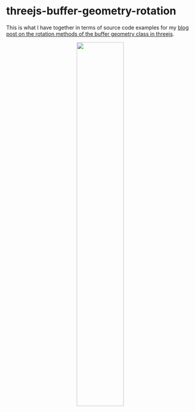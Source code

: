 # threejs-buffer-geometry-rotation

This is what I have together in terms of source code examples for my [blog post on the rotation methods of the buffer geometry class in threejs](https://dustinpfister.github.io/2021/05/20/threejs-buffer-geometry-rotation/).

<div align="center">
      <a href="https://www.youtube.com/watch?v=65N2KLaBSUQ">
         <img src="https://img.youtube.com/vi/65N2KLaBSUQ/0.jpg" style="width:50%;">
      </a>
</div>